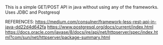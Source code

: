 This is a simple GET/POST API in java without using any of the frameworks.
Uses JDBC and Postgresql

REFERENCES:
https://medium.com/consulner/framework-less-rest-api-in-java-dd22d4d642fa
https://www.postgresql.org/docs/current/index.html
https://docs.oracle.com/javase/8/docs/jre/api/net/httpserver/spec/index.html?com/sun/net/httpserver/package-summary.html

